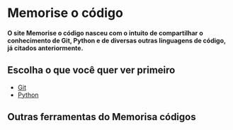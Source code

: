 # Memorise o código
#### O site Memorise o código nasceu com o intuito de compartilhar o conhecimento de Git, Python e de diversas outras linguagens de código, já citados anteriormente.
## Escolha o que você quer ver primeiro
- [Git](https://memorise-codigos.github.io/Git/)
- [Python](https://memorise-codigos.github.io/python/)
## Outras ferramentas do Memorisa códigos
